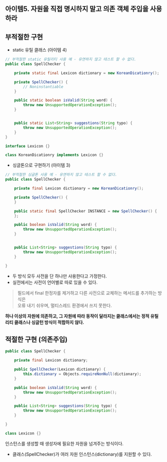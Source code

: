 아이템5. 자원을 직접 명시하지 말고 의존 객체 주입을 사용하라
------------------------------------------------------------

부적절한 구현
-------------

-	static 유틸 클래스 (아이템 4)

```java
// 부적절한 static 유틸리티 사용 예 - 유연하지 않고 테스트 할 수 없다.
public class SpellChecker {

    private static final Lexicon dictionary = new KoreanDicationry();

    private SpellChecker() {
        // Noninstantiable
    }

    public static boolean isValid(String word) {
        throw new UnsupportedOperationException();
    }


    public static List<String> suggestions(String typo) {
        throw new UnsupportedOperationException();
    }
}

interface Lexicon {}

class KoreanDicationry implements Lexicon {}
```

-	싱글톤으로 구현하기 (아이템 3)

```java
// 부적절한 싱글톤 사용 예 - 유연하지 않고 테스트 할 수 없다.
public class SpellChecker {

    private final Lexicon dictionary = new KoreanDicationry();

    private SpellChecker() {
    }

    public static final SpellChecker INSTANCE = new SpellChecker() {
    };

    public boolean isValid(String word) {
        throw new UnsupportedOperationException();
    }


    public List<String> suggestions(String typo) {
        throw new UnsupportedOperationException();
    }

}
```

-	두 방식 모두 사전을 단 하나만 사용한다고 가정한다.
-	실전에서는 사전이 언어별로 따로 있을 수 있다.

> 필드에서 final 한정자를 제거하고 다른 사전으로 교체하는 메서드를 추가하는 방식은  
> 오류 내기 쉬우며, 멀티스레드 환경에서 쓰지 못한다.

**하나 이상의 자원에 의존하고, 그 자원에 따라 동작이 달라지는 클래스에서는 정적 유틸리티 클래스나 싱글턴 방식이 적합하지 않다.**

적절한 구현 (의존주입)
----------------------

```java
public class SpellChecker {

    private final Lexicon dictionary;

    public SpellChecker(Lexicon dictionary) {
        this.dictionary = Objects.requireNonNull(dictionary);
    }

    public boolean isValid(String word) {
        throw new UnsupportedOperationException();
    }

    public List<String> suggestions(String typo) {
        throw new UnsupportedOperationException();
    }

}

class Lexicon {}
```

인스턴스를 생성할 때 생성자에 필요한 자원을 넘겨주는 방식이다.

-	클래스(SpellChecker)가 여러 자원 인스턴스(dictionary)를 지원할 수 있다.

